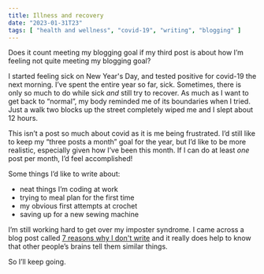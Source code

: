 ```yaml
---
title: Illness and recovery
date: "2023-01-31T23"
tags: [ "health and wellness", "covid-19", "writing", "blogging" ]
---
```


Does it count meeting my blogging goal if my third post is about how I’m feeling not quite meeting my blogging goal?

I started feeling sick on New Year's Day, and tested positive for covid-19 the next morning. I’ve spent the entire year so far, sick. Sometimes, there is only so much to do while sick _and_ still try to recover. As much as I want to get back to “normal”, my body reminded me of its boundaries when I tried. Just a walk two blocks up the street completely wiped me and I slept about 12 hours.

This isn’t a post so much about covid as it is me being frustrated. I’d still like to keep my “three posts a month” goal for the year, but I’d like to be more realistic, especially given how I’ve been this month. If I can do at least _one_ post per month, I’d feel accomplished!

Some things I’d like to write about:

- neat things I’m coding at work
- trying to meal plan for the first time
- my obvious first attempts at crochet
- saving up for a new sewing machine

I’m still working hard to get over my imposter syndrome. I came across a blog post called [7 reasons why I don't write](https://mxb.dev/blog/seven-reasons-why-i-dont-write/) and it really does help to know that other people’s brains tell them similar things.

So I’ll keep going.
